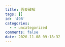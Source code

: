 ```yaml
---
title: 吾爱破解
tags: []
id: '498'
categories:
  - - uncategorized
comments: false
date: 2020-11-08 09:18:32
---
```


